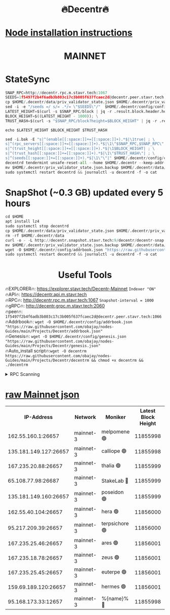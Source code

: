 <h1 align="center"> 🔥Decentr🔥</h1>

[Node installation instructions](https://github.com/obajay/nodes-Guides/tree/main/Projects/Decentr)
=
<h1 align="center"> MAINNET</h1>

# StateSync
```python
SNAP_RPC=http://decentr.rpc.m.stavr.tech:1067
SEEDS=1f5497f2b4f6adb3b803c17c3b005f637fcaec2d@decentr.peer.stavr.tech:1066
cp $HOME/.decentr/data/priv_validator_state.json $HOME/.decentr/priv_validator_state.json.backup
sed -i -e "/seeds =/ s/= .*/= \"$SEEDS\"/"  $HOME/.decentr/config/config.toml
LATEST_HEIGHT=$(curl -s $SNAP_RPC/block | jq -r .result.block.header.height); \
BLOCK_HEIGHT=$((LATEST_HEIGHT - 1000)); \
TRUST_HASH=$(curl -s "$SNAP_RPC/block?height=$BLOCK_HEIGHT" | jq -r .result.block_id.hash)

echo $LATEST_HEIGHT $BLOCK_HEIGHT $TRUST_HASH

sed -i.bak -E "s|^(enable[[:space:]]+=[[:space:]]+).*$|\1true| ; \
s|^(rpc_servers[[:space:]]+=[[:space:]]+).*$|\1\"$SNAP_RPC,$SNAP_RPC\"| ; \
s|^(trust_height[[:space:]]+=[[:space:]]+).*$|\1$BLOCK_HEIGHT| ; \
s|^(trust_hash[[:space:]]+=[[:space:]]+).*$|\1\"$TRUST_HASH\"| ; \
s|^(seeds[[:space:]]+=[[:space:]]+).*$|\1\"\"|" $HOME/.decentr/config/config.toml
decentrd tendermint unsafe-reset-all --home $HOME/.decentr --keep-addr-book
mv $HOME/.decentr/priv_validator_state.json.backup $HOME/.decentr/data/priv_validator_state.json
sudo systemctl restart decentrd && journalctl -u decentrd -f -o cat
```
# SnapShot (~0.3 GB) updated every 5 hours
```python
cd $HOME
apt install lz4
sudo systemctl stop decentrd
cp $HOME/.decentr/data/priv_validator_state.json $HOME/.decentr/priv_validator_state.json.backup
rm -rf $HOME/.decentr/data
curl -o - -L http://decentr.snapshot.stavr.tech:9/decentr/decentr-snap.tar.lz4 | lz4 -c -d - | tar -x -C $HOME/.decentr --strip-components 2
mv $HOME/.decentr/priv_validator_state.json.backup $HOME/.decentr/data/priv_validator_state.json
wget -O $HOME/.decentr/config/addrbook.json "https://raw.githubusercontent.com/obajay/nodes-Guides/main/Projects/Decentr/addrbook.json"
sudo systemctl restart decentrd && journalctl -u decentrd -f -o cat
```

 <h1 align="center"> Useful Tools</h1>

🔥EXPLORER🔥:     https://explorer.stavr.tech/Decentr-Mainnet        `Indexer "ON"` \
🔥API🔥:          https://decentr.api.m.stavr.tech \
🔥RPC🔥:          http://decentr.rpc.m.stavr.tech:1067              `Snapshot-interval = 1000` \
🔥gRPC🔥:         http://decentr.grpc.m.stavr.tech:2060 \
🔥peer🔥:         `1f5497f2b4f6adb3b803c17c3b005f637fcaec2d@decentr.peer.stavr.tech:1066` \
🔥Addrbook🔥:  `wget -O $HOME/.decentr/config/addrbook.json "https://raw.githubusercontent.com/obajay/nodes-Guides/main/Projects/Decentr/addrbook.json"` \
🔥Genesis🔥:  `wget -O $HOME/.decentr/config/genesis.json "https://raw.githubusercontent.com/obajay/nodes-Guides/main/Projects/Decentr/genesis.json"` \
🔥Auto_install script🔥:`wget -O decentrm https://raw.githubusercontent.com/obajay/nodes-Guides/main/Projects/Decentr/decentrm && chmod +x decentrm && ./decentrm`

<details>
<summary>RPC Scanning</summary>

<h2 align="center"> We scan nodes in real time every 4 hours. And we provide the final result of RPC endpoints.
We cannot influence the operation of these nodes in any way. </h2>


```python
If Voting Power is higher than 0 --> then the Node is a validator of the network and may be subject to attack and be a potential threat to the chain.
```
```python
We marked such validators with a red symbol
```

</details>

[raw Mainnet json](https://rpc-check.decentrm.stavr.tech/decentrm/rpc-decentrm-result.json)
=



<table><tr><th>IP-Address</th><th>Network</th><th>Moniker</th><th>Latest Block Height</th><th>Earliest Block Height</th><th>Catching Up</th><th>Tx Index</th><th>Voting Power</th><th>Scan Time</th></tr><tr><td>162.55.160.1:26657</td><td>mainnet-3</td><td>melpomene 🟢</td><td>11855998</td><td>1688950</td><td>False</td><td>on</td><td>0</td><td>2023-12-07T08:46:19.332898020UTC</td></tr><tr><td>135.181.149.127:26657</td><td>mainnet-3</td><td>calliope 🟢</td><td>11855998</td><td>1688950</td><td>False</td><td>on</td><td>0</td><td>2023-12-07T08:46:19.678003220UTC</td></tr><tr><td>167.235.20.88:26657</td><td>mainnet-3</td><td>thalia 🟢</td><td>11855999</td><td>1688950</td><td>False</td><td>on</td><td>0</td><td>2023-12-07T08:46:25.372816785UTC</td></tr><tr><td>65.108.77.98:26687</td><td>mainnet-3</td><td>StakeLab 🔴</td><td>11855999</td><td>1688950</td><td>False</td><td>on</td><td>5263798</td><td>2023-12-07T08:46:25.713107387UTC</td></tr><tr><td>135.181.149.160:26657</td><td>mainnet-3</td><td>poseidon 🟢</td><td>11855999</td><td>1688950</td><td>False</td><td>on</td><td>0</td><td>2023-12-07T08:46:28.354880259UTC</td></tr><tr><td>162.55.40.104:26657</td><td>mainnet-3</td><td>hera 🟢</td><td>11856000</td><td>1688950</td><td>False</td><td>on</td><td>0</td><td>2023-12-07T08:46:30.683054248UTC</td></tr><tr><td>95.217.209.39:26657</td><td>mainnet-3</td><td>terpsichore 🟢</td><td>11856000</td><td>1688950</td><td>False</td><td>on</td><td>0</td><td>2023-12-07T08:46:33.103172888UTC</td></tr><tr><td>167.235.25.46:26657</td><td>mainnet-3</td><td>ares 🟢</td><td>11856001</td><td>1688950</td><td>False</td><td>on</td><td>0</td><td>2023-12-07T08:46:37.502583550UTC</td></tr><tr><td>167.235.18.78:26657</td><td>mainnet-3</td><td>zeus 🟢</td><td>11856001</td><td>1688950</td><td>False</td><td>on</td><td>0</td><td>2023-12-07T08:46:37.742450495UTC</td></tr><tr><td>167.235.25.45:26657</td><td>mainnet-3</td><td>euterpe 🟢</td><td>11856001</td><td>1688950</td><td>False</td><td>on</td><td>0</td><td>2023-12-07T08:46:40.107830190UTC</td></tr><tr><td>159.69.189.120:26657</td><td>mainnet-3</td><td>hermes 🟢</td><td>11856001</td><td>1688950</td><td>False</td><td>on</td><td>0</td><td>2023-12-07T08:46:40.474750137UTC</td></tr><tr><td>95.168.173.33:12657</td><td>mainnet-3</td><td>%{name}% 🔴</td><td>11855998</td><td>8964001</td><td>False</td><td>on</td><td>4130846</td><td>2023-12-07T08:46:20.831188820UTC</td></tr></table>